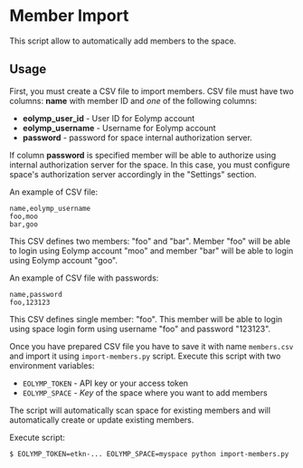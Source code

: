 # Member Import

This script allow to automatically add members to the space.

## Usage

First, you must create a CSV file to import members. CSV file must have two columns: **name** with member ID and _one_ of the following columns: 

- **eolymp_user_id** - User ID for Eolymp account
- **eolymp_username** - Username for Eolymp account
- **password** - password for space internal authorization server.  

If column **password** is specified member will be able to authorize using internal authorization server for the space. In this case, you must configure space's authorization server accordingly in the "Settings" section. 

An example of CSV file:

```csv
name,eolymp_username
foo,moo
bar,goo
```

This CSV defines two members: "foo" and "bar". Member "foo" will be able to login using Eolymp account "moo" and member "bar" will be able to login using Eolymp account "goo".

An example of CSV file with passwords:

```csv
name,password
foo,123123
```

This CSV defines single member: "foo". This member will be able to login using space login form using username "foo" and password "123123".

Once you have prepared CSV file you have to save it with name `members.csv` and import it using `import-members.py` script. Execute this script with two environment variables:

- `EOLYMP_TOKEN` - API key or your access token
- `EOLYMP_SPACE` - _Key_ of the space where you want to add members

The script will automatically scan space for existing members and will automatically create or update existing members.

Execute script:

```shell
$ EOLYMP_TOKEN=etkn-... EOLYMP_SPACE=myspace python import-members.py
```
